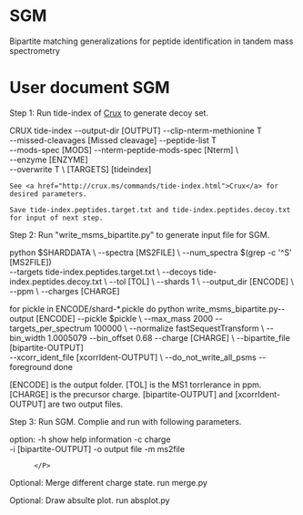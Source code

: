 # SGM
Bipartite matching generalizations for peptide identification in tandem mass spectrometry


# User document SGM
  
Step 1: Run tide-index of <a href="http://crux.ms/">Crux</a> to generate decoy set.

CRUX tide-index --output-dir [OUTPUT] --clip-nterm-methionine T \
   --missed-cleavages [Missed cleavage] --peptide-list T \
   --mods-spec [MODS] --nterm-peptide-mods-spec [Nterm] \  
   --enzyme [ENZYME] \
   --overwrite T \ 
   [TARGETS] [tideindex] 
  

    See <a href="http://crux.ms/commands/tide-index.html">Crux</a> for desired parameters.

    Save tide-index.peptides.target.txt and tide-index.peptides.decoy.txt for input of next step. 

   

   Step 2: Run "write_msms_bipartite.py" to generate input file for SGM. 
 

  python $SHARDDATA \ 
    --spectra [MS2FILE] \ 
    --num_spectra $(grep -c '^S' [MS2FILE]) \
    --targets tide-index.peptides.target.txt \ 
    --decoys tide-index.peptides.decoy.txt \ 
    --tol [TOL] \ 
    --shards 1 \ 
    --output_dir [ENCODE] \ 
    --ppm \ 
    --charges [CHARGE] 

  for pickle in ENCODE/shard-*.pickle
  do 
    python write_msms_bipartite.py--output [ENCODE] --pickle $pickle \ 
    --max_mass 2000 --targets_per_spectrum 100000 \ 
    --normalize fastSequestTransform  \ 
    --bin_width 1.0005079 --bin_offset 0.68 --charge [CHARGE] \ 
    --bipartite_file [bipartite-OUTPUT] \
    --xcorr_ident_file [xcorrIdent-OUTPUT] \ 
    --do_not_write_all_psms --foreground
  done

  [ENCODE] is the output folder. [TOL] is the MS1 torrlerance in ppm. [CHARGE] is the precursor charge. [bipartite-OUTPUT] and [xcorrIdent-OUTPUT] are two output files.

 
Step 3: Run SGM. 
 Complie and run with following parameters.
 
option: -h  show help information
      -c  charge <br />
     -i  [bipartite-OUTPUT] 
      -o  output file
       -m  ms2file 

          </P>

Optional: Merge different charge state.
run merge.py

Optional: Draw absulte plot.
run absplot.py


</div>
  


